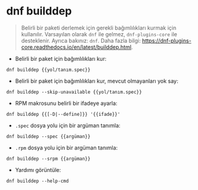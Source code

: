 # dnf builddep

> Belirli bir paketi derlemek için gerekli bağımlılıkları kurmak için kullanılır.
> Varsayılan olarak `dnf` ile gelmez, `dnf-plugins-core` ile desteklenir.
> Ayrıca bakınız: `dnf`.
> Daha fazla bilgi: <https://dnf-plugins-core.readthedocs.io/en/latest/builddep.html>.

- Belirli bir paket için bağımlılıkları kur:

`dnf builddep {{yol/tanım.spec}}`

- Belirli bir paket için bağımlılıkları kur, mevcut olmayanları yok say:

`dnf builddep --skip-unavailable {{yol/tanım.spec}}`

- RPM makrosunu belirli bir ifadeye ayarla:

`dnf builddep {{[-D|--define]}} '{{ifade}}'`

- `.spec` dosya yolu için bir argüman tanımla:

`dnf builddep --spec {{argüman}}`

- `.rpm` dosya yolu için bir argüman tanımla:

`dnf builddep --srpm {{argüman}}`

- Yardımı görüntüle:

`dnf builddep --help-cmd`

